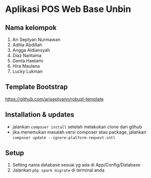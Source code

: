 # Aplikasi POS Web Base Unbin

## Nama kelompok
1. Ari Septyan Nurmawan
2. Aditia Abdillah
3. Angga Aldiansyah
4. Diaz Nantama
5. Genta Haetami
6. Hira Maulana
7. Lucky Lukman

## Template Bootstrap
https://github.com/ariseptyann/robust-template

## Installation & updates

- jalankan `composer install` setelah melakukan clone dari github
- jika menemukan masalah versi composer atau package, jalankan `composer update --ignore-platform-req=ext-intl`

## Setup

1. Setting nama database sesuai yg ada di App/Config/Database
2. Jalankan `php spark migrate` di terminal anda